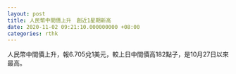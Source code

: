 ```yaml
---
layout: post
title: 人民幣中間價上升　創近1星期新高
date: 2020-11-02 09:21:10.000000000 +08:00
categories: rthk
---
```


人民幣中間價上升，報6.705兌1美元，較上日中間價高182點子，是10月27日以來最高。
